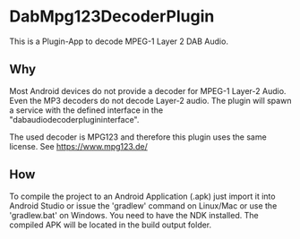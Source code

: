 # DabMpg123DecoderPlugin

This is a Plugin-App to decode MPEG-1 Layer 2 DAB Audio.

## Why

Most Android devices do not provide a decoder for MPEG-1 Layer-2 Audio. Even the MP3 decoders do not decode Layer-2 audio.
The plugin will spawn a service with the defined interface in the "dabaudiodecoderplugininterface".

The used decoder is MPG123 and therefore this plugin uses the same license. See https://www.mpg123.de/

## How

To compile the project to an Android Application (.apk) just import it into Android Studio or issue the 'gradlew' command on Linux/Mac or use the 'gradlew.bat' on Windows.
You need to have the NDK installed.
The compiled APK will be located in the build output folder.



